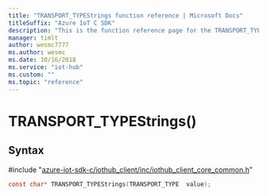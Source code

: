 ```yaml
---                             
title: "TRANSPORT_TYPEStrings function reference | Microsoft Docs" 
titleSuffix: "Azure IoT C SDK"            
description: "This is the function reference page for the TRANSPORT_TYPEStrings() function in the Azure IoT C SDK. This SDK is used with Azure IoT Hub and Azure IoT Hub Device Provisioning Service"            
manager: timlt                 
author: wesmc7777              
ms.author: wesmc               
ms.date: 10/16/2018                    
ms.service: "iot-hub"             
ms.custom: ""                
ms.topic: "reference"        
---                            
```


# TRANSPORT_TYPEStrings()

## Syntax

\#include "[azure-iot-sdk-c/iothub_client/inc/iothub_client_core_common.h](../iothub-client-core-common-h.md)"  
```C
const char* TRANSPORT_TYPEStrings(TRANSPORT_TYPE  value);
```

